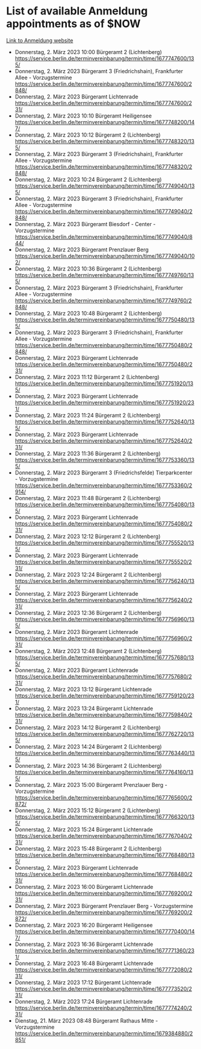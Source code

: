 # List of available Anmeldung appointments as of $NOW
[Link to Anmeldung website](https://service.berlin.de/terminvereinbarung/termin/tag.php?termin=1&anliegen[]=120686&dienstleisterlist=122210,122217,327316,122219,327312,122227,327314,122231,327346,122243,327348,122254,122252,329742,122260,329745,122262,329748,122271,327278,122273,327274,122277,327276,330436,122280,327294,122282,327290,122284,327292,122291,327270,122285,327266,122286,327264,122296,327268,150230,329760,122297,327286,122294,327284,122312,329763,122314,329775,122304,327330,122311,327334,122309,327332,317869,122281,327352,122279,329772,122283,122276,327324,122274,327326,122267,329766,122246,327318,122251,327320,122257,327322,122208,327298,122226,327300&herkunft=http%3A%2F%2Fservice.berlin.de%2Fdienstleistung%2F120686%2F)
- Donnerstag, 2. März 2023 10:00 Bürgeramt 2 (Lichtenberg) https://service.berlin.de/terminvereinbarung/termin/time/1677747600/135/
- Donnerstag, 2. März 2023  Bürgeramt 3 (Friedrichshain), Frankfurter Allee - Vorzugstermine https://service.berlin.de/terminvereinbarung/termin/time/1677747600/2848/
- Donnerstag, 2. März 2023  Bürgeramt Lichtenrade https://service.berlin.de/terminvereinbarung/termin/time/1677747600/231/
- Donnerstag, 2. März 2023 10:10 Bürgeramt Heiligensee https://service.berlin.de/terminvereinbarung/termin/time/1677748200/147/
- Donnerstag, 2. März 2023 10:12 Bürgeramt 2 (Lichtenberg) https://service.berlin.de/terminvereinbarung/termin/time/1677748320/135/
- Donnerstag, 2. März 2023  Bürgeramt 3 (Friedrichshain), Frankfurter Allee - Vorzugstermine https://service.berlin.de/terminvereinbarung/termin/time/1677748320/2848/
- Donnerstag, 2. März 2023 10:24 Bürgeramt 2 (Lichtenberg) https://service.berlin.de/terminvereinbarung/termin/time/1677749040/135/
- Donnerstag, 2. März 2023  Bürgeramt 3 (Friedrichshain), Frankfurter Allee - Vorzugstermine https://service.berlin.de/terminvereinbarung/termin/time/1677749040/2848/
- Donnerstag, 2. März 2023  Bürgeramt Biesdorf - Center - Vorzugstermine https://service.berlin.de/terminvereinbarung/termin/time/1677749040/844/
- Donnerstag, 2. März 2023  Bürgeramt Prenzlauer Berg https://service.berlin.de/terminvereinbarung/termin/time/1677749040/102/
- Donnerstag, 2. März 2023 10:36 Bürgeramt 2 (Lichtenberg) https://service.berlin.de/terminvereinbarung/termin/time/1677749760/135/
- Donnerstag, 2. März 2023  Bürgeramt 3 (Friedrichshain), Frankfurter Allee - Vorzugstermine https://service.berlin.de/terminvereinbarung/termin/time/1677749760/2848/
- Donnerstag, 2. März 2023 10:48 Bürgeramt 2 (Lichtenberg) https://service.berlin.de/terminvereinbarung/termin/time/1677750480/135/
- Donnerstag, 2. März 2023  Bürgeramt 3 (Friedrichshain), Frankfurter Allee - Vorzugstermine https://service.berlin.de/terminvereinbarung/termin/time/1677750480/2848/
- Donnerstag, 2. März 2023  Bürgeramt Lichtenrade https://service.berlin.de/terminvereinbarung/termin/time/1677750480/231/
- Donnerstag, 2. März 2023 11:12 Bürgeramt 2 (Lichtenberg) https://service.berlin.de/terminvereinbarung/termin/time/1677751920/135/
- Donnerstag, 2. März 2023  Bürgeramt Lichtenrade https://service.berlin.de/terminvereinbarung/termin/time/1677751920/231/
- Donnerstag, 2. März 2023 11:24 Bürgeramt 2 (Lichtenberg) https://service.berlin.de/terminvereinbarung/termin/time/1677752640/135/
- Donnerstag, 2. März 2023  Bürgeramt Lichtenrade https://service.berlin.de/terminvereinbarung/termin/time/1677752640/231/
- Donnerstag, 2. März 2023 11:36 Bürgeramt 2 (Lichtenberg) https://service.berlin.de/terminvereinbarung/termin/time/1677753360/135/
- Donnerstag, 2. März 2023  Bürgeramt 3 (Friedrichsfelde) Tierparkcenter - Vorzugstermine https://service.berlin.de/terminvereinbarung/termin/time/1677753360/2914/
- Donnerstag, 2. März 2023 11:48 Bürgeramt 2 (Lichtenberg) https://service.berlin.de/terminvereinbarung/termin/time/1677754080/135/
- Donnerstag, 2. März 2023  Bürgeramt Lichtenrade https://service.berlin.de/terminvereinbarung/termin/time/1677754080/231/
- Donnerstag, 2. März 2023 12:12 Bürgeramt 2 (Lichtenberg) https://service.berlin.de/terminvereinbarung/termin/time/1677755520/135/
- Donnerstag, 2. März 2023  Bürgeramt Lichtenrade https://service.berlin.de/terminvereinbarung/termin/time/1677755520/231/
- Donnerstag, 2. März 2023 12:24 Bürgeramt 2 (Lichtenberg) https://service.berlin.de/terminvereinbarung/termin/time/1677756240/135/
- Donnerstag, 2. März 2023  Bürgeramt Lichtenrade https://service.berlin.de/terminvereinbarung/termin/time/1677756240/231/
- Donnerstag, 2. März 2023 12:36 Bürgeramt 2 (Lichtenberg) https://service.berlin.de/terminvereinbarung/termin/time/1677756960/135/
- Donnerstag, 2. März 2023  Bürgeramt Lichtenrade https://service.berlin.de/terminvereinbarung/termin/time/1677756960/231/
- Donnerstag, 2. März 2023 12:48 Bürgeramt 2 (Lichtenberg) https://service.berlin.de/terminvereinbarung/termin/time/1677757680/135/
- Donnerstag, 2. März 2023  Bürgeramt Lichtenrade https://service.berlin.de/terminvereinbarung/termin/time/1677757680/231/
- Donnerstag, 2. März 2023 13:12 Bürgeramt Lichtenrade https://service.berlin.de/terminvereinbarung/termin/time/1677759120/231/
- Donnerstag, 2. März 2023 13:24 Bürgeramt Lichtenrade https://service.berlin.de/terminvereinbarung/termin/time/1677759840/231/
- Donnerstag, 2. März 2023 14:12 Bürgeramt 2 (Lichtenberg) https://service.berlin.de/terminvereinbarung/termin/time/1677762720/135/
- Donnerstag, 2. März 2023 14:24 Bürgeramt 2 (Lichtenberg) https://service.berlin.de/terminvereinbarung/termin/time/1677763440/135/
- Donnerstag, 2. März 2023 14:36 Bürgeramt 2 (Lichtenberg) https://service.berlin.de/terminvereinbarung/termin/time/1677764160/135/
- Donnerstag, 2. März 2023 15:00 Bürgeramt Prenzlauer Berg - Vorzugstermine https://service.berlin.de/terminvereinbarung/termin/time/1677765600/2872/
- Donnerstag, 2. März 2023 15:12 Bürgeramt 2 (Lichtenberg) https://service.berlin.de/terminvereinbarung/termin/time/1677766320/135/
- Donnerstag, 2. März 2023 15:24 Bürgeramt Lichtenrade https://service.berlin.de/terminvereinbarung/termin/time/1677767040/231/
- Donnerstag, 2. März 2023 15:48 Bürgeramt 2 (Lichtenberg) https://service.berlin.de/terminvereinbarung/termin/time/1677768480/135/
- Donnerstag, 2. März 2023  Bürgeramt Lichtenrade https://service.berlin.de/terminvereinbarung/termin/time/1677768480/231/
- Donnerstag, 2. März 2023 16:00 Bürgeramt Lichtenrade https://service.berlin.de/terminvereinbarung/termin/time/1677769200/231/
- Donnerstag, 2. März 2023  Bürgeramt Prenzlauer Berg - Vorzugstermine https://service.berlin.de/terminvereinbarung/termin/time/1677769200/2872/
- Donnerstag, 2. März 2023 16:20 Bürgeramt Heiligensee https://service.berlin.de/terminvereinbarung/termin/time/1677770400/147/
- Donnerstag, 2. März 2023 16:36 Bürgeramt Lichtenrade https://service.berlin.de/terminvereinbarung/termin/time/1677771360/231/
- Donnerstag, 2. März 2023 16:48 Bürgeramt Lichtenrade https://service.berlin.de/terminvereinbarung/termin/time/1677772080/231/
- Donnerstag, 2. März 2023 17:12 Bürgeramt Lichtenrade https://service.berlin.de/terminvereinbarung/termin/time/1677773520/231/
- Donnerstag, 2. März 2023 17:24 Bürgeramt Lichtenrade https://service.berlin.de/terminvereinbarung/termin/time/1677774240/231/
- Dienstag, 21. März 2023 08:48 Bürgeramt Rathaus Mitte - Vorzugstermine https://service.berlin.de/terminvereinbarung/termin/time/1679384880/2851/
